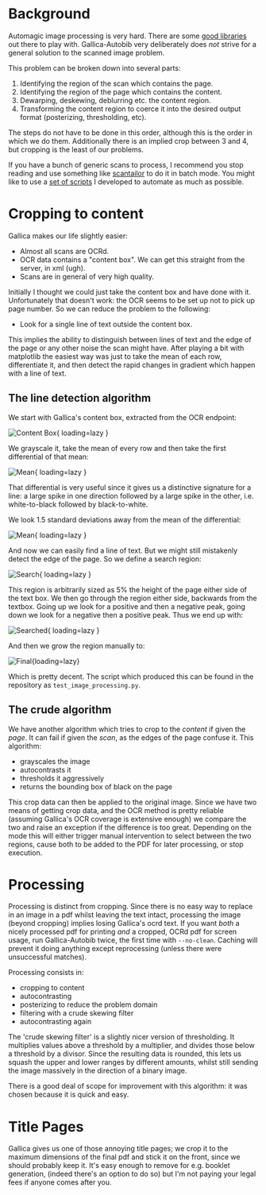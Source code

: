 # Background

Automagic image processing is very hard. There are some [good
libraries](https://gitlab.gnome.org/World/OpenPaperwork/libpillowfight) out
there to play with. Gallica-Autobib very deliberately does *not* strive for a
general solution to the scanned image problem.

This problem can be broken down into several parts:

1. Identifying the region of the scan which contains the page.
2. Identifying the region of the page which contains the content.
3. Dewarping, deskewing, deblurring etc. the content region.
4. Transforming the content region to coerce it into the desired output format
   (posterizing, thresholding, etc).

The steps do not have to be done in this order, although this is the order in
which we do them. Additionally there is an implied crop between 3 and 4, but
cropping is the least of our problems.

If you have a bunch of generic scans to process, I recommend you stop reading
and use something like
[scantailor](https://github.com/4lex4/scantailor-advanced) to do it in batch
mode. You might like to use a [set of
scripts](https://2e0byo.gitlab.io/post/coding/cleaning-scanned-pdfs/) I
developed to automate as much as possible.

# Cropping to content

Gallica makes our life slightly easier:

- Almost all scans are OCRd.
- OCR data contains a "content box". We can get this straight from the server,
  in xml (ugh).
- Scans are in general of very high quality.

Initially I thought we could just take the content box and have done with it.
Unfortunately that doesn't work: the OCR seems to be set up not to pick up page
number.  So we can reduce the problem to the following:

- Look for a single line of text outside the content box.

This implies the ability to distinguish between lines of text and the edge of
the page or any other noise the scan might have.  After playing a bit with
matplotlib the easiest way was just to take the mean of each row, differentiate
it, and then detect the rapid changes in gradient which happen with a line of
text.

## The line detection algorithm

We start with Gallica's content box, extracted from the OCR endpoint:

![Content Box](img/content_box.svg){ loading=lazy }

We grayscale it, take the mean of every row and then take the first differential
of that mean:

![Mean](img/mean.svg){ loading=lazy }

That differential is very useful since it gives us a distinctive signature for a
line: a large spike in one direction followed by a large spike in the other,
i.e. white-to-black followed by black-to-white.

We look 1.5 standard deviations away from the mean of the differential:

![Mean](img/mean_bounds.svg){ loading=lazy }

And now we can easily find a line of text.  But we might still mistakenly detect
the edge of the page.  So we define a search region:

![Search](img/search.svg){ loading=lazy }

This region is arbitrarily sized as 5% the height of the page either side of the
text box.  We then go through the region either side, backwards from the
textbox.  Going up we look for a positive and then a negative peak, going down
we look for a negative then a positive peak.  Thus we end up with:

![Searched](img/searched.svg){ loading=lazy }

And then we grow the region manually to:

![Final](img/stretched.svg){loading=lazy}

Which is pretty decent.  The script which produced this can be found in the
repository as `test_image_processing.py`.

## The crude algorithm

We have another algorithm which tries to crop to the *content* if given the
*page*.  It can fail if given the *scan*, as the edges of the page confuse it.
This algorithm:

- grayscales the image
- autocontrasts it
- thresholds it aggressively
- returns the bounding box of black on the page

This crop data can then be applied to the original image.  Since we have two
means of getting crop data, and the OCR method is pretty reliable (assuming
Gallica's OCR coverage is extensive enough) we compare the two and raise an
exception if the difference is too great.  Depending on the mode this will
either trigger manual intervention to select between the two regions, cause both
to be added to the PDF for later processing, or stop execution.

# Processing

Processing is distinct from cropping.  Since there is no easy way to replace in
an image in a pdf whilst leaving the text intact, processing the image (beyond
cropping) implies losing Gallica's ocrd text.  If you want *both* a nicely
processed pdf for printing *and* a cropped, OCRd pdf for screen usage, run
Gallica-Autobib twice, the first time with `--no-clean`.  Caching will prevent
it doing anything except reprocessing (unless there were unsuccessful matches).

Processing consists in:

- cropping to content
- autocontrasting
- posterizing to reduce the problem domain
- filtering with a crude skewing filter
- autocontrasting again

The 'crude skewing filter' is a slightly nicer version of thresholding.  It
multiplies values above a threshold by a multiplier, and divides those below a
threshold by a divisor.  Since the resulting data is rounded, this lets us
squash the upper and lower ranges by different amounts, whilst still sending the
image massively in the direction of a binary image.

There is a good deal of scope for improvement with this algorithm: it was chosen
because it is quick and easy.

# Title Pages

Gallica gives us one of those annoying title pages; we crop it to the maximum
dimensions of the final pdf and stick it on the front, since we should probably
keep it. It's easy enough to remove for e.g. booklet generation, (indeed there's
an option to do so) but I'm not paying your legal fees if anyone comes after
you.
